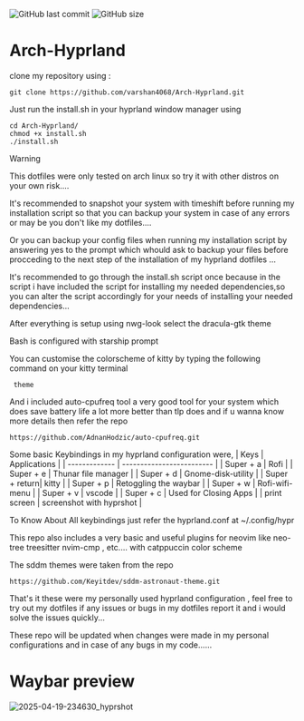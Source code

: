 
![GitHub last commit](https://img.shields.io/github/last-commit/varshan4068/Arch-Hyprland?style=for-the-badge&color=3699bc) 
![GitHub size](https://img.shields.io/github/repo-size/varshan4068/Arch-Hyprland?style=for-the-badge&color=f38ba8)

# Arch-Hyprland  
                                                                                                                                                                 
  clone my repository using : 

    git clone https://github.com/varshan4068/Arch-Hyprland.git

  Just run the install.sh in your hyprland window manager using

    cd Arch-Hyprland/
    chmod +x install.sh
    ./install.sh 


 > [!WARNING]
 > This dotfiles were only tested on arch linux so try it with other distros on your own risk....
 >
 > It's recommended to snapshot your system with timeshift before running my installation script so that you can backup your system in case of any errors or may be you don't like my dotfiles....
 >
 > Or you can backup your config files when running my installation script by answering yes to the prompt which whould ask to backup your files before procceding to the next step of the installation of my hyprland dotfiles ...

  It's recommended to go through the install.sh script once because in the script i have included the script for installing my needed dependencies,so you can alter the script accordingly for your needs of installing your needed dependencies...

 
  After everything is setup using nwg-look select the dracula-gtk theme 

 
  Bash is configured with starship prompt

  
  You can customise the colorscheme of kitty by typing the following command on your kitty terminal

     theme
  
  And i included auto-cpufreq tool a very good tool for your system which does save battery life a lot more better than tlp does and if u wanna know more details then refer the repo
  
    https://github.com/AdnanHodzic/auto-cpufreq.git 

  
  Some basic Keybindings in my hyprland configuration were,
   | Keys          |      Applications         |
   | ------------- | ------------------------- |
   | Super + a     |  Rofi                     |
   | Super + e     |  Thunar file manager      |
   | Super + d     |  Gnome-disk-utility       | 
   | Super + return|  kitty                    | 
   | Super + p     |  Retoggling the waybar    |
   | Super + w     |  Rofi-wifi-menu           |
   | Super + v     |  vscode                   |
   | Super + c     |  Used for Closing Apps    |
   | print screen  |  screenshot with hyprshot |


  To Know About All keybindings just refer the hyprland.conf at ~/.config/hypr 
  
  
  This repo also includes a very basic and useful plugins for neovim like neo-tree treesitter nvim-cmp , etc.... with catppuccin color scheme

  
  The sddm themes were taken from the repo  
      
    https://github.com/Keyitdev/sddm-astronaut-theme.git

  
  That's it these were my personally used hyprland configuration , feel free to try out my dotfiles if any issues or bugs in my dotfiles report it and i would solve   the issues quickly... 

  
  These repo will be updated when changes were made in my personal configurations and in case of any bugs in my code......

 
 # Waybar preview

 ![2025-04-19-234630_hyprshot](https://github.com/user-attachments/assets/f7cb01bf-216a-40fd-a872-d12b7ff89754)

